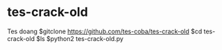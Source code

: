 # tes-crack-old
Tes doang
$gitclone https://github.com/tes-coba/tes-crack-old
$cd tes-crack-old
$ls
$python2 tes-crack-old.py
